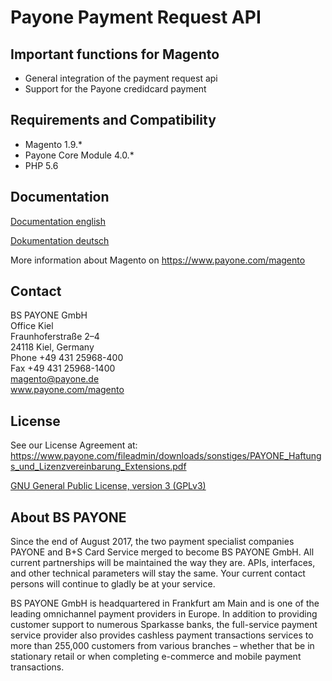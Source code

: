 # Payone Payment Request API

## Important functions for Magento

* General integration of the payment request api
* Support for the Payone credidcard payment

## Requirements and Compatibility

* Magento 1.9.*
* Payone Core Module 4.0.*
* PHP 5.6

## Documentation

[Documentation english](doc/documentation-en.md)

[Dokumentation deutsch](doc/documentation-de.md)

More information about Magento on https://www.payone.com/magento

## Contact

BS PAYONE GmbH<br>
Office Kiel<br>
Fraunhoferstraße 2–4<br>
24118 Kiel, Germany<br>
Phone +49 431 25968-400<br>
Fax +49 431 25968-1400<br>
magento@payone.de<br>
www.payone.com/magento<br>

## License

See our License Agreement at: https://www.payone.com/fileadmin/downloads/sonstiges/PAYONE_Haftungs_und_Lizenzvereinbarung_Extensions.pdf

[GNU General Public License, version 3 (GPLv3)](http://opensource.org/licenses/gpl-3.0)

## About BS PAYONE

Since the end of August 2017, the two payment specialist companies PAYONE and B+S Card Service merged to become BS PAYONE GmbH. All current partnerships will be maintained the way they are. APIs, interfaces, and other technical parameters will stay the same. Your current contact persons will continue to gladly be at your service.

BS PAYONE GmbH is headquartered in Frankfurt am Main and is one of the leading omnichannel payment providers in Europe. In addition to providing customer support to numerous Sparkasse banks, the full-service payment service provider also provides cashless payment transactions services to more than 255,000 customers from various branches – whether that be in stationary retail or when completing e-commerce and mobile payment transactions.